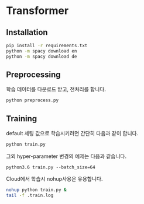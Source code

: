 # Transformer 

## Installation

```bash
pip install -r requirements.txt
python -m spacy download en
python -m spacy download de
```


## Preprocessing

학습 데이터를 다운로드 받고, 전처리를 합니다. 

```bash
python preprocess.py
```

## Training

default 세팅 값으로 학습시키려면 간단히 다음과 같이 합니다.

```bash
python train.py
```

그외 hyper-parameter 변경의 예제는 다음과 같습니다. 

```
python3.6 train.py --batch_size=64
```

Cloud에서 학습시 nohup사용은 유용합니다.

```bash
nohup python train.py &
tail -f .train.log
```